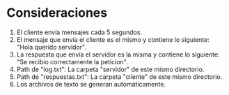 # Consideraciones

1. El cliente envía mensajes cada 5 segundos.
2. El mensaje que envía el cliente es el mismo y contiene lo siguiente: "Hola querido servidor".
3. La respuesta que envía el servidor es la misma y contiene lo siguiente: "Se recibio correctamente la peticion".
4. Path de "log.txt": La carpeta "servidor" de este mismo directorio.
5. Path de "respuestas.txt": La carpeta "cliente" de este mismo directorio.
6. Los archivos de texto se generan automáticamente.
